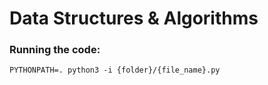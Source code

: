 # Data Structures & Algorithms

### Running the code:

```
PYTHONPATH=. python3 -i {folder}/{file_name}.py
```

